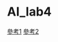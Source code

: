 # AI_lab4
[參考1](https://zhuanlan.zhihu.com/p/563241688)
[參考2](https://zhuanlan.zhihu.com/p/272120034)
